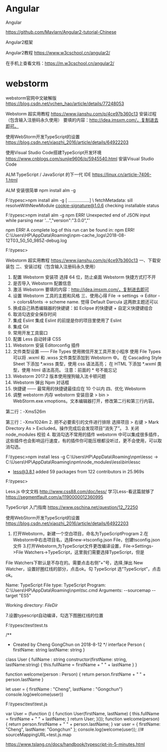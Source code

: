 # Angular
Angular

https://github.com/Mavlarn/Angular2-tutorial-Chinese


Angular2框架

Angular2教程
https://www.w3cschool.cn/angular2/

在手机上查看文档：https://m.w3cschool.cn/angular2/


webstorm
===

webstorm官网中文破解版
https://blog.csdn.net/vchen_hao/article/details/77248053

Webstorm 超实用教程
https://www.jianshu.com/p/4ce97b360c13
安装过程（包含输入注册码永久使用）
要填的内容：http://idea.imsxm.com/，复制进去即可。

使用WebStorm开发TypeScript的设置
https://blog.csdn.net/xiaozhi_2016/article/details/64922203

使用Visual Studio Code搭建TypeScript开发环境
https://www.cnblogs.com/sunjie9606/p/5945540.html
安装Visual Studio Code

ALM:TypeScript / JavaScript 的下一代 IDE
https://linux.cn/article-7406-1.html

ALM 安装很简单
npm install alm -g

F:\typesc>npm install alm -g
[ .................] \ fetchMetadata: sill resolveWithNewModule cookie-signature@1.0.6 checking installable status

F:\typesc>npm install alm -g
npm ERR! Unexpected end of JSON input while parsing near '...","version":"3.0.0","'

npm ERR! A complete log of this run can be found in:
npm ERR!     C:\Users\HP\AppData\Roaming\npm-cache\_logs\2018-08-12T03_50_50_985Z-debug.log

F:\typesc>


Webstorm 超实用教程
https://www.jianshu.com/p/4ce97b360c13
一、下载安装包
二、安装过程（包含输入注册码永久使用）
1. 配置 Webstorm 安装项
选择 64 位，防止桌面 Webstorm 快捷方式打不开
2. 是否导入 Webstorm 配置信息
3. 激活 Webstorm
要填的内容：http://idea.imsxm.com/，复制进去即可
4. 设置 Webstorm 工具的主题和风格
三、使用心得
File -> settings -> Editor -> colors&fonts -> scheme name.
觉得 Default Darcula 这两款主题还可以
2. 换成自己熟悉编辑器的快键键：如 Eclipse 的快捷键 + 自定义快捷键组合
3. 取消勾选安全保存时间
4. 集成 Eslint
集成 Eslint 的前提是你的项目里使用了 Eslint
5. 集成 Git
6. 常用开发工具窗口
7. 配置 Less 自动转译 CSS
8. Webstorm 安装 Editorconfig 插件
9. 文件类型设置 —— File Types
使用微信开发工具开发小程序
使用 File Types 可以将 .wxml 和 .wxss 文件类型添加到 Webstorm 中。
在 Cascading Style Sheet 下添加 *.wxss 类型，使用 css 语法高亮；
在 HTML 下添加 *.wxml 类型，使用 html 语法高亮。
注意：前面的 * 号不能忘记
10. Webstorm 2017.2 版本使用搜狗输入法卡顿问题
11. Webstorm 弹出 Npm 对话框
12. 快捷键 —— 最常用的快捷键最佳应在 10 个以内
四、优化 Webstorm
1. 调整 webstorm 内存
webstorm 安装目录 > bin > WebStorm.exe.vmoptions。文本编辑器打开，修改第二行和第三行内容。

第二行：-Xms526m

第三行：-Xmx1024m
2. 把不必要索引的文件进行排除
选择项目 > 右键 > Mark Directory As > Excluded。操作完成后会发现项目“消失了”。
3. 关闭 node_modules 校验
4. 取消勾选不常用的插件
webstorm 中可以集成很多插件，这些插件也会影响运行速度，有的插件你可能压根都没听过，更不会使用，可以取消勾选。



F:\typesc>npm install less -g
C:\Users\HP\AppData\Roaming\npm\lessc -> C:\Users\HP\AppData\Roaming\npm\node_modules\less\bin\lessc
+ less@3.8.1
added 59 packages from 122 contributors in 25.969s

F:\typesc>


Less.js 中文文档
http://www.css88.com/doc/less/
学习Less-看这篇就够了
https://segmentfault.com/a/1190000012360995

TypeScript 入门指南
https://www.oschina.net/question/12_72250

使用WebStorm开发TypeScript的设置
https://blog.csdn.net/xiaozhi_2016/article/details/64922203
1. 打开Webstorm，新建一个空白项目，命名为TypeScriptProgram
2.在Webstorm中右击项目名，选择new->tsconfig.json File，创建tsconfig.json文件
3.打开Webstorm,为TypeScript文件更改编译设置，File->Settings->File Watchers->TypeScript，这里我们需要选择TypeScript，但是

File Watchers下默认是不存在的。需要点击右侧“+”号，选择<custom>,弹出 New Watcher，设置好圈红线的部分，点击ok。勾
TypeScript
选“TypeScript”，点击ok。

Name: TypeScript
File type: TypeScript
Program:    C:\Users\HP\AppData\Roaming\npm\tsc.cmd
Arguments:   --sourcemap --target "ES5"

Working directory:  $FileDir$

7.设置typescript自动编译，勾选下图圈红线的位置

F:\typesc\test\test.ts

/**
 * Created by Cheng GongChun on 2018-8-12
 */
interface Person {
    firstName: string
    lastName: string
}

class User {
    fullName : string
    constructor(firstName: string, lastName:string) {
        this.fullName = firstName + " " + lastName
    }
}

function welcome(person : Person) {
    return person.firstName + " " + person.lastName
}

let user =  { firstName : "Cheng", lastName : "Gongchun"}
console.log(welcome(user))

F:\typesc\test\test.js

var User = (function () {
    function User(firstName, lastName) {
        this.fullName = firstName + " " + lastName;
    }
    return User;
}());
function welcome(person) {
    return person.firstName + " " + person.lastName;
}
var user = { firstName: "Cheng", lastName: "Gongchun" };
console.log(welcome(user));
//# sourceMappingURL=test.js.map

https://www.tslang.cn/docs/handbook/typescript-in-5-minutes.html



